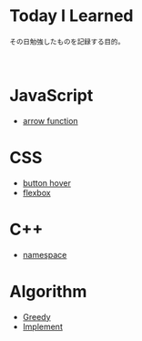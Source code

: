 # Today I Learned

```
その日勉強したものを記録する目的。
```

<br>

# JavaScript

- [arrow function](./javascript/arrow_func.md)

# CSS

- [button hover](./css/button_hover.md)
- [flexbox](./css/flexbox.md)

# C++

- [namespace](./C++/namespace.md)

# Algorithm

- [Greedy](./algorithm/greedy.md)
- [Implement](./algorithm/implement.md)
